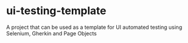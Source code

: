 # ui-testing-template
A project that can be used as a template for UI automated testing using Selenium, Gherkin and Page Objects
